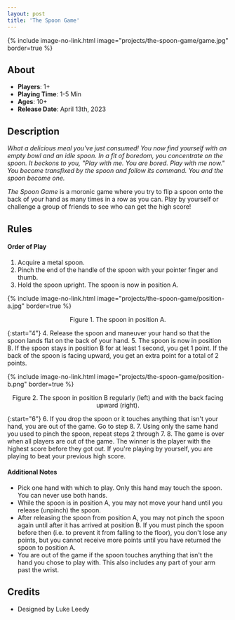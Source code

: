 ```yaml
---
layout: post
title: 'The Spoon Game'
---
```


{% include image-no-link.html image="projects/the-spoon-game/game.jpg" border=true %}

## About

* **Players**: 1+
* **Playing Time**: 1-5 Min
* **Ages**: 10+
* **Release Date**: April 13th, 2023

## Description

_What a delicious meal you've just consumed! You now find yourself with an empty bowl and an idle spoon. In a fit of boredom, you concentrate on the spoon. It beckons to you, "Play with me. You are bored. Play with me now." You become transfixed by the spoon and follow its command. You and the spoon become one._

_The Spoon Game_ is a moronic game where you try to flip a spoon onto the back of your hand as many times in a row as you can. Play by yourself or challenge a group of friends to see who can get the high score!

## Rules

#### Order of Play

1. Acquire a metal spoon.
2. Pinch the end of the handle of the spoon with your pointer finger and thumb.
3. Hold the spoon upright. The spoon is now in position A.

{% include image-no-link.html image="projects/the-spoon-game/position-a.jpg" border=true %}
<p style="text-align: center">Figure 1. The spoon in position A.</p>

{:start="4"}
4. Release the spoon and maneuver your hand so that the spoon lands flat on the back of your hand.
5. The spoon is now in position B. If the spoon stays in position B for at least 1 second, you get 1 point. If the back of the spoon is facing upward, you get an extra point for a total of 2 points.

{% include image-no-link.html image="projects/the-spoon-game/position-b.png" border=true %}
<p style="text-align: center">Figure 2. The spoon in position B regularly (left) and with the back facing upward (right).</p>

{:start="6"}
6. If you drop the spoon or it touches anything that isn't your hand, you are out of the game. Go to step 8.
7. Using only the same hand you used to pinch the spoon, repeat steps 2 through 7.
8. The game is over when all players are out of the game. The winner is the player with the highest score before they got out. If you're playing by yourself, you are playing to beat your previous high score.

#### Additional Notes

- Pick one hand with which to play. Only this hand may touch the spoon. You can never use both hands.
- While the spoon is in position A, you may not move your hand until you release (unpinch) the spoon.
- After releasing the spoon from position A, you may not pinch the spoon again until after it has arrived at position B. If you must pinch the spoon before then (i.e. to prevent it from falling to the floor), you don't lose any points, but you cannot receive more points until you have returned the spoon to position A.
- You are out of the game if the spoon touches anything that isn't the hand you chose to play with. This also includes any part of your arm past the wrist.

## Credits

* Designed by Luke Leedy
